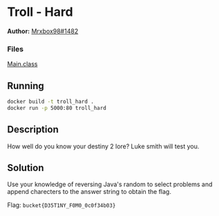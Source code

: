 # Troll - Hard
**Author:** [Mrxbox98#1482](https://github.com/mrxbox98)  

### Files
[Main.class](Main.class)

## Running
```bash
docker build -t troll_hard .
docker run -p 5000:80 troll_hard
```

## Description

How well do you know your destiny 2 lore? Luke smith will test you.

## Solution
Use your knowledge of reversing Java's random to select problems and append charecters to the answer string to obtain the flag.

Flag: ``bucket{D35T1NY_F0M0_0c0f34b03}``